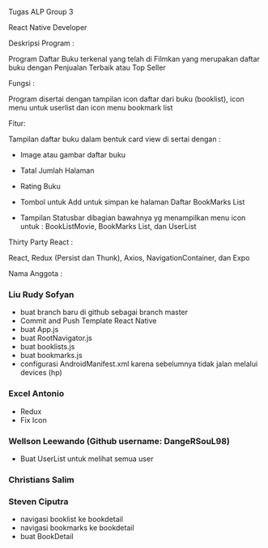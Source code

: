 Tugas ALP Group 3

React Native Developer

Deskripsi Program :

Program Daftar Buku terkenal yang telah di Filmkan yang merupakan daftar buku dengan Penjualan Terbaik atau Top Seller

Fungsi :

Program disertai dengan tampilan icon daftar dari buku (booklist), icon menu untuk userlist dan icon menu bookmark list 

Fitur:

Tampilan daftar buku dalam bentuk card view di sertai dengan : 

* Image atau gambar daftar buku 

* Tatal Jumlah Halaman

* Rating Buku

* Tombol untuk Add untuk simpan ke halaman Daftar BookMarks List

* Tampilan Statusbar dibagian bawahnya yg menampilkan menu icon untuk : BookListMovie, BookMarks List, dan UserList

Thirty Party React : 

React, Redux (Persist dan Thunk), Axios, NavigationContainer, dan Expo 

Nama Anggota : 

### Liu Rudy Sofyan
- buat branch baru di github sebagai branch master
- Commit and Push Template React Native
- buat App.js
- buat RootNavigator.js
- buat booklists.js
- buat bookmarks.js
- configurasi AndroidManifest.xml karena sebelumnya tidak jalan melalui devices (hp)

### Excel Antonio
- Redux
- Fix Icon

### Wellson Leewando (Github username: DangeRSouL98)
- Buat UserList untuk melihat semua user

### Christians Salim
### Steven Ciputra
- navigasi booklist ke bookdetail
- navigasi bookmarks ke bookdetail
- buat BookDetail
